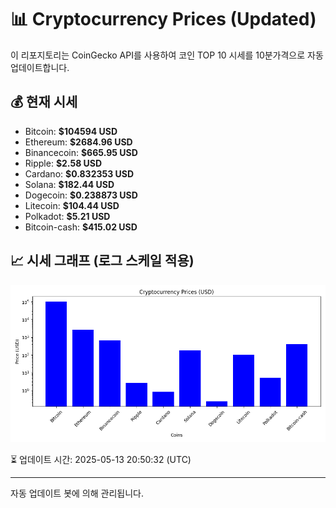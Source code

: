 
# 📊 Cryptocurrency Prices (Updated)

이 리포지토리는 CoinGecko API를 사용하여 코인 TOP 10 시세를 10분가격으로 자동 업데이트합니다.

## 💰 현재 시세
- Bitcoin: **$104594 USD**
- Ethereum: **$2684.96 USD**
- Binancecoin: **$665.95 USD**
- Ripple: **$2.58 USD**
- Cardano: **$0.832353 USD**
- Solana: **$182.44 USD**
- Dogecoin: **$0.238873 USD**
- Litecoin: **$104.44 USD**
- Polkadot: **$5.21 USD**
- Bitcoin-cash: **$415.02 USD**

## 📈 시세 그래프 (로그 스케일 적용)
![Crypto Prices](crypto_prices.png)

⏳ 업데이트 시간: 2025-05-13 20:50:32 (UTC)

---
자동 업데이트 봇에 의해 관리됩니다.
